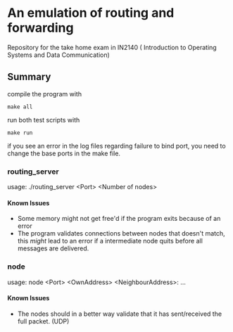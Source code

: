 # An emulation of routing and forwarding
Repository for the take home exam in IN2140 ( Introduction to Operating Systems and Data Communication)

## Summary

compile the program with
    
    make all

run both test scripts with
    
    make run

if you see an error in the log files regarding failure to bind port, you need to change the base ports in the make file. 



### routing_server

usage: ./routing_server \<Port> \<Number of nodes>

#### Known Issues
* Some memory might not get free'd if the program exits because of an error
* The program validates connections between nodes that doesn't match, this _might_ lead to an error if a intermediate node quits before all messages are delivered.
    
    




### node

usage: node \<Port> \<OwnAddress> \<NeighbourAddress>:<weight> ... 


#### Known Issues

* The nodes should in a better way validate that it has sent/received the full packet. (UDP)


